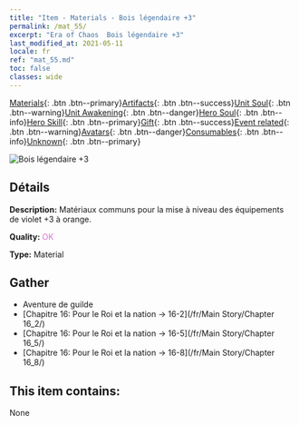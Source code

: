 ```yaml
---
title: "Item - Materials - Bois légendaire +3"
permalink: /mat_55/
excerpt: "Era of Chaos  Bois légendaire +3"
last_modified_at: 2021-05-11
locale: fr
ref: "mat_55.md"
toc: false
classes: wide
---
```

 [Materials](/ItemsFR/){: .btn .btn--primary}[Artifacts](/ItemsFR/Artifacts/){: .btn .btn--success}[Unit Soul](/ItemsFR/UnitSoul/){: .btn .btn--warning}[Unit Awakening](/ItemsFR/UnitAwakening/){: .btn .btn--danger}[Hero Soul](/ItemsFR/HeroSoul/){: .btn .btn--info}[Hero Skill](/ItemsFR/HeroSkill/){: .btn .btn--primary}[Gift](/ItemsFR/Gift/){: .btn .btn--success}[Event related](/ItemsFR/Events/){: .btn .btn--warning}[Avatars](/ItemsFR/Avatars/){: .btn .btn--danger}[Consumables](/ItemsFR/Consumables/){: .btn .btn--info}[Unknown](/ItemsFR/Unknown/){: .btn .btn--primary}

 ![Bois légendaire +3](/images/t/i_cailiao_mucai2.png)

## Détails
 **Description:** Matériaux communs pour la mise à niveau des équipements de violet +3 à orange.

 **Quality:** <span style="color: #DA70D6">OK</span>

 **Type:** Material

## Gather

*    Aventure de guilde 
*    [Chapitre 16: Pour le Roi et la nation -> 16-2](/fr/Main Story/Chapter 16_2/) 
*    [Chapitre 16: Pour le Roi et la nation -> 16-5](/fr/Main Story/Chapter 16_5/) 
*    [Chapitre 16: Pour le Roi et la nation -> 16-8](/fr/Main Story/Chapter 16_8/) 

## This item contains:

  None

